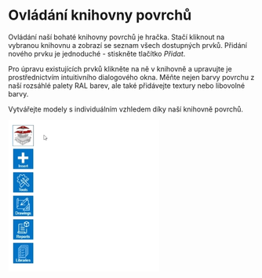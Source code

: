 # Ovládání knihovny povrchů

Ovládání naší bohaté knihovny povrchů je hračka. Stačí kliknout na vybranou knihovnu a zobrazí se seznam všech dostupných prvků. Přidání nového prvku je jednoduché - stiskněte tlačítko *Přidat*.

Pro úpravu existujících prvků klikněte na ně v knihovně a upravujte je prostřednictvím intuitivního dialogového okna. Měňte nejen barvy povrchu z naší rozsáhlé palety RAL barev, ale také přidávejte textury nebo libovolné barvy.

Vytvářejte modely s individuálním vzhledem díky naší knihovně povrchů.

![Surface library options](img/surfaceLibrary.gif)
